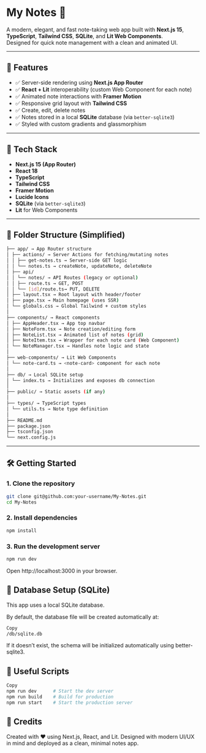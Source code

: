 # My Notes 📝

A modern, elegant, and fast note-taking web app built with **Next.js 15**, **TypeScript**, **Tailwind CSS**, **SQLite**, and **Lit Web Components**.  
Designed for quick note management with a clean and animated UI.

---

## 🚀 Features

- ✅ Server-side rendering using **Next.js App Router**
- ✅ **React + Lit** interoperability (custom Web Component for each note)
- ✅ Animated note interactions with **Framer Motion**
- ✅ Responsive grid layout with **Tailwind CSS**
- ✅ Create, edit, delete notes
- ✅ Notes stored in a local **SQLite** database (via `better-sqlite3`)
- ✅ Styled with custom gradients and glassmorphism

---

## 🧱 Tech Stack

- **Next.js 15 (App Router)**
- **React 18**
- **TypeScript**
- **Tailwind CSS**
- **Framer Motion**
- **Lucide Icons**
- **SQLite** (via `better-sqlite3`)
- **Lit** for Web Components

---

## 📁 Folder Structure (Simplified)
```bash
├── app/ → App Router structure
│ ├── actions/ → Server Actions for fetching/mutating notes
│ │ ├── get-notes.ts → Server-side GET logic
│ │ └── notes.ts → createNote, updateNote, deleteNote
│ ├── api/
│ │ └── notes/ → API Routes (legacy or optional)
│ │ ├── route.ts → GET, POST
│ │ └── [id]/route.ts→ PUT, DELETE
│ ├── layout.tsx → Root layout with header/footer
│ ├── page.tsx → Main homepage (uses SSR)
│ └── globals.css → Global Tailwind + custom styles
│
├── components/ → React components
│ ├── AppHeader.tsx → App top navbar
│ ├── NoteForm.tsx → Note creation/editing form
│ ├── NoteList.tsx → Animated list of notes (grid)
│ ├── NoteItem.tsx → Wrapper for each note card (Web Component)
│ └── NoteManager.tsx → Handles note logic and state
│
├── web-components/ → Lit Web Components
│ └── note-card.ts → <note-card> component for each note
│
├── db/ → Local SQLite setup
│ └── index.ts → Initializes and exposes db connection
│
├── public/ → Static assets (if any)
│
├── types/ → TypeScript types
│ └── utils.ts → Note type definition
│
├── README.md
├── package.json
├── tsconfig.json
└── next.config.js
```
---

## 🛠️ Getting Started

### 1. Clone the repository

```bash
git clone git@github.com:your-username/My-Notes.git
cd My-Notes
```
### 2. Install dependencies

```bash
npm install
```
### 3. Run the development server

```bash
npm run dev
```
Open http://localhost:3000 in your browser.


## 💾 Database Setup (SQLite)
This app uses a local SQLite database.

By default, the database file will be created automatically at:

```bash
Copy
/db/sqlite.db
```
If it doesn’t exist, the schema will be initialized automatically using better-sqlite3.

## 🧪 Useful Scripts

```bash
Copy
npm run dev      # Start the dev server
npm run build    # Build for production
npm run start    # Start the production server
```
## 🙌 Credits
Created with ❤️ using Next.js, React, and Lit.
Designed with modern UI/UX in mind and deployed as a clean, minimal notes app.

